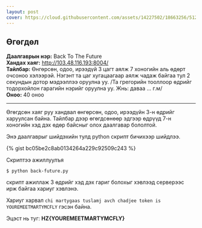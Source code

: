 ```yaml
---
layout: post
cover: https://cloud.githubusercontent.com/assets/14227502/18663256/51288f44-7f50-11e6-86f8-046bf052369c.jpg
---
```


## Өгөгдөл

**Даалгаврын нэр:** Back To The Future <br/>
**Хандах хаяг:** http://103.48.116.193:8004/ <br/>
**Тайлбар:** Өнгөрсөн, одоо, ирээдүй 3 цагт аялж 7 хоногийн аль өдөрт очсоноо хэлээрэй. Нэгэнт та цаг хугацаагаар аялж чадаж байгаа тул 2 секундын дотор мэдээллээ оруулна уу. /Та грегорийн тооллоор өдрийг тодорхойлон гарагийн нэрийг оруулна уу. Жнь: даваа ... г.м/ <br/>
**Оноо:** 40 оноо

---

Өгөгдсөн хаяг руу хандвал өнгөрсөн, одоо, ирээдүйн 3-н өдрийг харуулсан байна. Тайлбар дээр өгөгдсөнөөр эдгээр өдрүүд 7-н хоногийн хэд дэх өдөр байсныг олох даалгавар бололтой.

Энэ даалгаврыг шийдэхийн тулд python скрипт бичихээр шийдлээ.

{% gist bc05be2c8ab0134264a229c92509c243 %}

Скриптээ ажиллуулъя

```
$ python back-future.py
```

скрипт ажиллаж 3 өдрийг хэд дэх гариг болохыг хэвлээд серверээс ирж байгаа хариуг хэвлэнэ.

Хариуг харвал `chi martygaas tuslamj avch chadjee token is YOUREMEETMARTYMCFLY` гэсэн байна.

Эцэст нь туг: **HZ{YOUREMEETMARTYMCFLY}**
